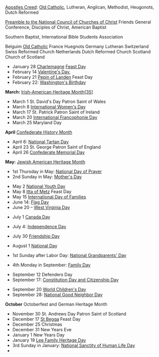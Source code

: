 [Apostles Creed](https://en.wikipedia.org/wiki/Apostles%27_Creed): [Old Catholic](https://en.wikipedia.org/wiki/Old_Catholic_Church), Lutheran, Anglican, Methodist, Heugonots, Dutch Reformed

 [Preamble to the National Council of Churches of Christ](https://en.wikipedia.org/wiki/National_Council_of_Churches) Friends General Conference, Disciples of Christ, American Baptist

 Southern Baptist, International Bible Students Association

Belguim [Old Catholic](https://en.wikipedia.org/wiki/Old_Catholic_Church)
France Huegnots
Germany Lutheran
Switzerland Swiss Reformed Church
Netherlands Dutch Reformed Church
Scotland Church of Scotland 


* January 28 [Charlemagne](https://en.wikipedia.org/wiki/Charlemagne) [Feast Day](https://www.traditioninaction.org/History/A02CharlemagneTribute.html)
* February 14 [Valentine's Day](https://en.wikipedia.org/wiki/Valentine%27s_Day "Valentine's Day"), 
* February 21 [Pepin of Landen](https://en.wikipedia.org/wiki/Pepin_of_Landen) Feast Day
* February 22: [Washington's Birthday](https://en.wikipedia.org/wiki/Presidents%27_Day)

 **March:**  [Irish-American Heritage Month](https://en.wikipedia.org/wiki/Irish-American_Heritage_Month "Irish-American Heritage Month")[[35]](https://en.wikipedia.org/wiki/List_of_observances_in_the_United_States_by_presidential_proclamation#cite_note-35)

* March 1 St. David's Day Patron Saint of Wales
* March 8 [International Women's Day](https://en.wikipedia.org/wiki/International_Women%27s_Day)
* March 17 St. Patrick Patron Saint of Ireland
* March 20 [International Francophonie Day](https://en.wikipedia.org/wiki/International_Francophonie_Day)
* March 25 Maryland Day

 **April** [Confederate History Month](https://en.wikipedia.org/wiki/Confederate_History_Month)
* April 6:  [National Tartan Day](https://en.wikipedia.org/wiki/National_Tartan_Day "National Tartan Day")
* April 23 St. George Patron Saint of England
* April 26  [Confederate Memorial Day](https://en.wikipedia.org/wiki/Confederate_Memorial_Day)

**May:**  [Jewish American Heritage Month](https://en.wikipedia.org/wiki/Jewish_American_Heritage_Month)
- 1st Thursday in May:  [National Day of Prayer](https://en.wikipedia.org/wiki/National_Day_of_Prayer "National Day of Prayer")
-   2nd Sunday in May:  [Mother's Day](https://en.wikipedia.org/wiki/Mother%27s_Day "Mother's Day")
* May 2 [National Youth Day](https://en.wikipedia.org/wiki/National_Youth_Day "National Youth Day")
* May 8 [Itta of Metz](https://en.wikipedia.org/wiki/Itta_of_Metz) Feast Day
* May 15 [International Day of Families](https://en.wikipedia.org/wiki/International_Day_of_Families "International Day of Families")
* June 14:  [Flag Day](https://en.wikipedia.org/wiki/Flag_Day_in_the_United_States "Flag Day in the United States")
* June 20 –  [West Virginia Day](https://en.wikipedia.org/wiki/West_Virginia_Day "West Virginia Day")

- July 1 [Canada Day](https://en.wikipedia.org/wiki/Canada_Day)
- July 4: [Independence Day](https://en.wikipedia.org/wiki/Independence_Day_(United_States) "Independence Day (United States)")
- July 30 [Friendship Day](https://en.wikipedia.org/wiki/Friendship_Day)
- August 1 [National Day](https://en.wikipedia.org/wiki/Swiss_National_Day "Swiss National Day")

-   1st Sunday after Labor Day:  [National Grandparents' Day](https://en.wikipedia.org/wiki/National_Grandparents%27_Day "National Grandparents' Day")
-   4th Monday in September:  [Family Day](https://en.wikipedia.org/wiki/Family_Day "Family Day")
* September 12 Defenders Day
* September 17:  [Constitution Day and Citizenship Day](https://en.wikipedia.org/wiki/Constitution_Day_and_Citizenship_Day "Constitution Day and Citizenship Day") 
- September 20 [World Children's Day](https://en.wikipedia.org/wiki/World_Children%27s_Day)
-   September 28:  [National Good Neighbor Day](https://en.wikipedia.org/wiki/National_Good_Neighbor_Day "National Good Neighbor Day")

**October** Octoberfest and German Heritage Month
* November 30 St. Andrews Day Patron Saint of Scotland
* December 17 [St Begga](https://en.wikipedia.org/wiki/Begga) Feast Day
* December 25 Christmas
* December 31 New Years Eve
* January 1 New Years Day
* January 19 [Lee Family Heritage Day](https://en.wikipedia.org/wiki/Robert_E._Lee_Day)
* 3rd Sunday in January:  [National Sanctity of Human Life Day](https://en.wikipedia.org/wiki/National_Sanctity_of_Human_Life_Day "National Sanctity of Human Life Day")
* 
